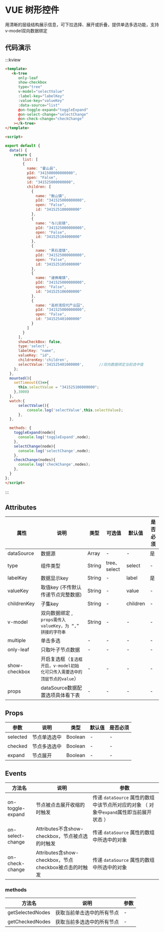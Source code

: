 # VUE 树形控件

  用清晰的层级结构展示信息，可下拉选择、展开或折叠，提供单选多选功能，支持v-model双向数据绑定

## 代码演示

:::kview
```html
<template>
   <k-tree
      only-leaf
      show-checkbox
      type="tree"
      v-model="selectValue"
      :label-key="labelKey"
      :value-key="valueKey"
      :data-source="list"
      @on-toggle-expand="toggleExpand"
      @on-select-change="selectChange"
      @on-check-change="checkChange"
    ></k-tree>
</template>

<script>

export default {
  data() {
    return {
        list: [
        {
          name: "霍山县",
          pId: "341500000000000",
          open: "False",
          id: "341525000000000",
          children: [
            {
              name: "衡山镇",
              pId: "341525000000000",
              open: "False",
              id: "341525100000000"
            },
            {
              name: "与儿街镇",
              pId: "341525000000000",
              open: "False",
              id: "341525104000000"
            },
            {
              name: "黑石渡镇",
              pId: "341525000000000",
              open: "False",
              id: "341525105000000"
            },
            {
              name: "诸佛庵镇",
              pId: "341525000000000",
              open: "False",
              id: "341525106000000"
            },
            {
              name: "高桥湾现代产业园",
              pId: "341525000000000",
              open: "False",
              id: "341525401000000"
            }
          ]
        }
      ],
      showCheckBox: false,
      type:'select',
      labelKey: "name",
      valueKey: "id",
      childrenKey:'children',
      selectValue:'341525401000000',       //双向数据绑定当前选中值
    };
  },
  mounted(){
    setTimeout(()=>{
      this.selectValue = "341525106000000";
    },3000)
  },
  watch:{
      selectValue(){
          console.log('selectValue',this.selectValue);
      },
  },

  methods: {
    toggleExpand(node){
      console.log('toggleExpand',node);
    },
    selectChange(node){
      console.log('selectChange',node);
    },
    checkChange(nodes){
      console.log('checkChange',nodes);
    },
  }
};
</script>
```
:::


## Attributes

|  属性  |  说明   |  类型|可选值|默认值|是否必须|
|-------|---------|---|---|---|---|
|dataSource|数据源| Array | - |-  |是
|type|组件类型|String|tree、select|select|-
|labelKey|数据显示key|String| -|label|是
|valueKey|取值key (不传默认传递节点完整数据)|String|-|value|-
|childrenKey|子集key|String|-|children|-
|v-model|双向数据绑定 , `props需传入valueKey，为 “,” 拼接的字符串`|String|-|-|-|
|multiple|单击多选|-|-|-|-
|only-leaf|只取叶子节点数据|-|-|-|-|
|show-checkbox|开启复选框（`复选框开启，v-model初始化可只传入需要选中的顶层节点的value`）|-|-|-|-|
|props|dataSource数据配置选项具体看下表|-|-|-|-|



##  Props


|  参数  |  说明   | 类型  | 默认值|  是否必须|
|-------|---------|------|--------|----------|
|selected|节点单选选中|Boolean|-|-
|checked|节点多选选中|Boolean|-|-
|expand|节点展开|Boolean|-|-



## Events
| 方法名 | 说明 | 参数|
| ------ |----- | ---- |
|on-toggle-expand|节点被点击展开收缩的时触发|传递 `dataSource` 属性的数组中该节点所对应的对象 （ 对象中`expand`属性即当前展开状态 ）
|on-select-change|Attributes不含show-checkbox，节点被点选的时触发|传递 `dataSource` 属性的数组中所选中的对象 |
|on-check-change|Attributes含show-checkbox，节点checkbox被点击的时触发|传递 `dataSource` 属性的数组中所选中的对象 |


###  methods
| 方法名 | 说明 | 参数|
| ------ |----- | ---- |
|getSelectedNodes|获取当前单击选中的所有节点|-|
|getCheckedNodes|获取当前多选选中的所有节点|-|
